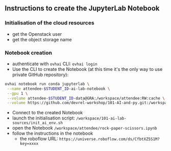 ## Instructions to create the JupyterLab Notebook

### Initialisation of the cloud resources

  - get the Openstack user
  - get the object storage name

### Notebook creation

  - authenticate with `ovhai` CLI: `ovhai login`
  - Use the CLI to create the Notebook (at this time it's the only way to use private GitHub repository):
```bash
ovhai notebook run conda jupyterlab \
 --name attendee-$STUDENT_ID-ai-lab-notebook \
 --gpu 1 \
 --volume attendee-$STUDENT_ID-data@GRA:/workspace/attendee:RW:cache \
 --volume https://github.com/devrel-workshop/101-AI-and-py.git:/workspace/101-ai-lab-sources:RO
```
  - Connect to the created Notebook
  - launch the initialisation script: `/workspace/101-ai-lab-sources/init_ai_env.sh`
  - open the Notebook `/workspace/attendee/rock-paper-scissors.ipynb`
  - follow the instructions in the notebook
    - the roboflow URL: `https://universe.roboflow.com/ds/CfbtXZ5S1M?key=xxxx`